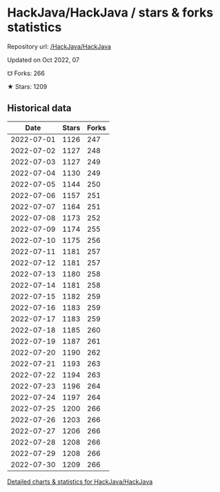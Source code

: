 # HackJava/HackJava / stars & forks statistics

Repository url: [/HackJava/HackJava](https://github.com/HackJava/HackJava)

Updated on Oct 2022, 07

☋ Forks: 266

★ Stars: 1209

## Historical data
| Date | Stars | Forks |
|------|-------|-------|
| 2022-07-01 | 1126 | 247 | 
| 2022-07-02 | 1127 | 248 | 
| 2022-07-03 | 1127 | 249 | 
| 2022-07-04 | 1130 | 249 | 
| 2022-07-05 | 1144 | 250 | 
| 2022-07-06 | 1157 | 251 | 
| 2022-07-07 | 1164 | 251 | 
| 2022-07-08 | 1173 | 252 | 
| 2022-07-09 | 1174 | 255 | 
| 2022-07-10 | 1175 | 256 | 
| 2022-07-11 | 1181 | 257 | 
| 2022-07-12 | 1181 | 257 | 
| 2022-07-13 | 1180 | 258 | 
| 2022-07-14 | 1181 | 258 | 
| 2022-07-15 | 1182 | 259 | 
| 2022-07-16 | 1183 | 259 | 
| 2022-07-17 | 1183 | 259 | 
| 2022-07-18 | 1185 | 260 | 
| 2022-07-19 | 1187 | 261 | 
| 2022-07-20 | 1190 | 262 | 
| 2022-07-21 | 1193 | 263 | 
| 2022-07-22 | 1194 | 263 | 
| 2022-07-23 | 1196 | 264 | 
| 2022-07-24 | 1197 | 264 | 
| 2022-07-25 | 1200 | 266 | 
| 2022-07-26 | 1203 | 266 | 
| 2022-07-27 | 1206 | 266 | 
| 2022-07-28 | 1208 | 266 | 
| 2022-07-29 | 1208 | 266 | 
| 2022-07-30 | 1209 | 266 | 


[Detailed charts & statistics for HackJava/HackJava](https://reviewgithub.com/rep/HackJava/HackJava)
